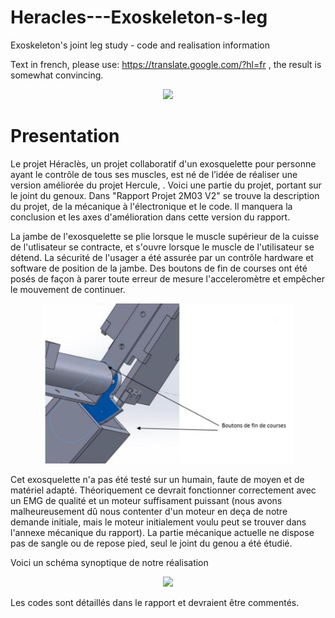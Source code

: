 # Heracles---Exoskeleton-s-leg
Exoskeleton's joint leg study - code and realisation information

Text in french, please use: https://translate.google.com/?hl=fr , the result is somewhat convincing.

<div style="text-align:center">
 <p align="center">
<img src="https://github.com/my-name-is-D/Heracles---Exoskeleton-s-leg/blob/master/images/afficheA2.jpg" width="500" >
 </p>
</div>

# Presentation 

Le projet Héraclès, un projet collaboratif d'un exosquelette pour personne ayant le contrôle de tous ses muscles, est né de l’idée de réaliser une version améliorée du projet Hercule, . Voici une partie du projet, portant sur le joint du genoux. 
Dans "Rapport Projet 2M03 V2" se trouve la description du projet, de la mécanique à l'électronique et le code. 
Il manquera la conclusion et les axes d'amélioration dans cette version du rapport. 

La jambe de l'exosquelette se plie lorsque le muscle supérieur de la cuisse de l'utlisateur se contracte, et s'ouvre lorsque le muscle de l'utilisateur se détend. La sécurité de l'usager a été assurée par un contrôle hardware et software de position de la jambe. 
Des boutons de fin de courses ont été posés de façon à parer toute erreur de mesure l'acceleromètre et empêcher le mouvement de continuer.
<div style="text-align:center">
 <p align="center">
<img src="https://github.com/my-name-is-D/Heracles---Exoskeleton-s-leg/blob/master/images/s%C3%A9curit%C3%A9.PNG" width="400" >
 </p>
</div> 

Cet exosquelette n'a pas été testé sur un humain, faute de moyen et de matériel adapté. Théoriquement ce devrait fonctionner correctement avec un EMG de qualité et un moteur suffisament puissant (nous avons malheureusement dû nous contenter d'un moteur en deça de notre demande initiale, mais le moteur initialement voulu peut se trouver dans l'annexe mécanique du rapport). 
La partie mécanique actuelle ne dispose pas de sangle ou de repose pied, seul le joint du genou a été étudié. 

Voici un schéma synoptique de notre réalisation

<div style="text-align:center">
 <p align="center">
<img src="https://github.com/my-name-is-D/Heracles---Exoskeleton-s-leg/blob/master/images/sch%C3%A9ma%20synoptique.PNG" width="800" >
 </p>
</div>



Les codes sont détaillés dans le rapport et devraient être commentés.

